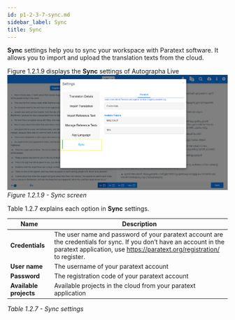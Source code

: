 ```yaml
---
id: p1-2-3-7-sync.md
sidebar_label: Sync
title: Sync
---
```



**Sync** settings help you to sync your workspace with Paratext software. It allows you to import and upload the translation texts from the cloud.

Figure 1.2.1.9 displays the **Sync** settings of Autographa Live
![alt text](../../../../../../static/AutographaLiveImages/Getting_Started/sync-fig-1.2.1.9.jpg 'Sync screen')
_Figure 1.2.1.9 - Sync screen_

Table 1.2.7 explains each option in **Sync** settings.

| Name                   | Description                                                                                                                                                                                     |
| ---------------------- | ----------------------------------------------------------------------------------------------------------------------------------------------------------------------------------------------- |
| **Credentials**        | The user name and password of your paratext account are the credentials for sync. If you don’t have an account in the paratext application, use https://paratext.org/registration/ to register. |
| **User name**          | The username of your paratext account                                                                                                                                                           |
| **Password**           | The registration code of your paratext account                                                                                                                                                  |
| **Available projects** | Available projects in the cloud from your paratext application                                                                                                                                  |

_Table 1.2.7 - Sync settings_
